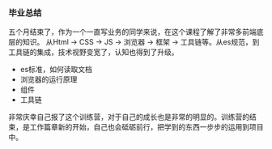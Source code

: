 ### 毕业总结
五个月结束了，作为一个一直写业务的同学来说，在这个课程了解了非常多前端底层的知识。
从Html -> CSS -> JS -> 浏览器 -> 框架 -> 工具链等。从es规范，到工具链的集成，技术视野变宽了，认知也得到了升级。
- es标准，如何读取文档
- 浏览器的运行原理
- 组件
- 工具链

非常庆幸自己报了这个训练营，对于自己的成长也是非常的明显的。训练营的结束，是工作篇章新的开始，自己也会砥砺前行，把学到的东西一步步的运用到项目中。
